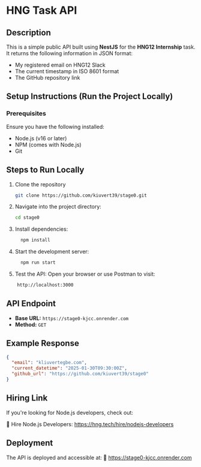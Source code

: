 # HNG Task API

## **Description**
This is a simple public API built using **NestJS** for the **HNG12 Internship** task.  
It returns the following information in JSON format:
- My registered email on HNG12 Slack
- The current timestamp in ISO 8601 format
- The GitHub repository link

## Setup Instructions (Run the Project Locally)
### Prerequisites 
Ensure you have the following installed:

- Node.js (v16 or later)
- NPM (comes with Node.js)
- Git
## Steps to Run Locally
1. Clone the repository
    ```bash
    git clone https://github.com/kiuvert39/stage0.git
    ```
2. Navigate into the project directory:
    ```bash
    cd stage0
    ```
3. Install dependencies:
    ```bash
      npm install
    ```
4. Start the development server:
    ```bash
      npm run start
    ```
5. Test the API: Open your browser or use Postman to visit:
```bash
    http://localhost:3000
```
## **API Endpoint**
- **Base URL:** `https://stage0-kjcc.onrender.com`
- **Method:** `GET`

## **Example Response**
```json
{
  "email": "kliuvertegbe.com",
  "current_datetime": "2025-01-30T09:30:00Z",
  "github_url": "https://github.com/kiuvert39/stage0"
}
```

## Hiring Link
If you're looking for Node.js developers, check out:

🔗 Hire Node.js Developers: https://hng.tech/hire/nodejs-developers

## Deployment
The API is deployed and accessible at:
🔗 https://stage0-kjcc.onrender.com